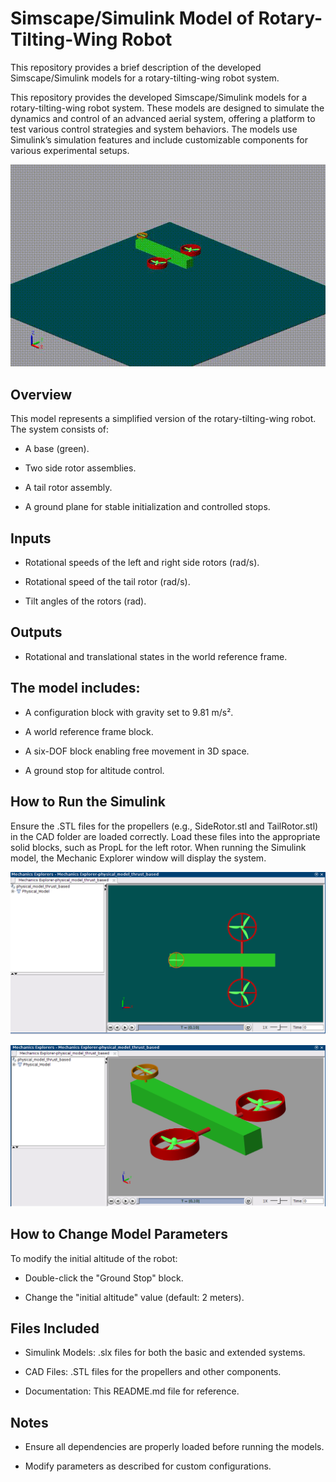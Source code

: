 # Simscape/Simulink Model of Rotary-Tilting-Wing Robot

This repository provides a brief description of the developed Simscape/Simulink models for a rotary-tilting-wing robot system.

This repository provides the developed Simscape/Simulink models for a rotary-tilting-wing robot system. These models are designed to simulate the dynamics and control of an advanced aerial system, offering a platform to test various control strategies and system behaviors. The models use Simulink’s simulation features and include customizable components for various experimental setups.

<p align="center">
  <img src="physical_model_experiment.gif" alt="Demo Video" width="700"/>
</p>

## Overview

This model represents a simplified version of the rotary-tilting-wing robot. The system consists of:

- A base (green).

- Two side rotor assemblies.

- A tail rotor assembly.

- A ground plane for stable initialization and controlled stops.

## Inputs

- Rotational speeds of the left and right side rotors (rad/s).

- Rotational speed of the tail rotor (rad/s).

- Tilt angles of the rotors (rad).

## Outputs

- Rotational and translational states in the world reference frame.

## The model includes:

- A configuration block with gravity set to 9.81 m/s².

- A world reference frame block.

- A six-DOF block enabling free movement in 3D space.

- A ground stop for altitude control.

## How to Run the Simulink

Ensure the .STL files for the propellers (e.g., SideRotor.stl and TailRotor.stl) in the CAD folder are loaded correctly. Load these files into the appropriate solid blocks, such as PropL for the left rotor. When running the Simulink model, the Mechanic Explorer window will display the system.

<p align="center">
  <img src="figures/picture_1.png" alt="pic1" width="700"/>
</p>

<p align="center">
  <img src="figures/picture_2.png" alt="pic2" width="700"/>
</p>

## How to Change Model Parameters

To modify the initial altitude of the robot:

- Double-click the "Ground Stop" block.

- Change the "initial altitude" value (default: 2 meters).

## Files Included

- Simulink Models: .slx files for both the basic and extended systems.

- CAD Files: .STL files for the propellers and other components.

- Documentation: This README.md file for reference.

## Notes

- Ensure all dependencies are properly loaded before running the models.

- Modify parameters as described for custom configurations.
